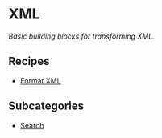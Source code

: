 # XML

_Basic building blocks for transforming XML._

## Recipes

* [Format XML](autoformat)

## Subcategories

* [Search](/reference/recipes/xml/search)


